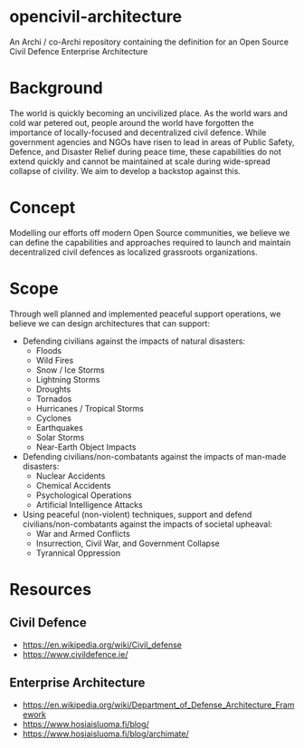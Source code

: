# opencivil-architecture
An Archi / co-Archi repository containing the definition for an Open Source Civil Defence Enterprise Architecture

# Background

The world is quickly becoming an uncivilized place. As the world wars and cold war petered out, people around the world have forgotten the importance of locally-focused and decentralized civil defence. While government agencies and NGOs have risen to lead in areas of Public Safety, Defence, and Disaster Relief during peace time, these capabilities do not extend quickly and cannot be maintained at scale during wide-spread collapse of civility. We aim to develop a backstop against this.

# Concept

Modelling our efforts off modern Open Source communities, we believe we can define the capabilities and approaches required to launch and maintain decentralized civil defences as localized grassroots organizations.

# Scope

Through well planned and implemented peaceful support operations, we believe we can design architectures that can support:

* Defending civilians against the impacts of natural disasters:
    * Floods
    * Wild Fires
    * Snow / Ice Storms
    * Lightning Storms
    * Droughts
    * Tornados
    * Hurricanes / Tropical Storms
    * Cyclones
    * Earthquakes
    * Solar Storms
    * Near-Earth Object Impacts
* Defending civilians/non-combatants against the impacts of man-made disasters:
    * Nuclear Accidents
    * Chemical Accidents
    * Psychological Operations
    * Artificial Intelligence Attacks
* Using peaceful (non-violent) techniques, support and defend civilians/non-combatants against the impacts of societal upheaval:
    * War and Armed Conflicts
    * Insurrection, Civil War, and Government Collapse
    * Tyrannical Oppression

# Resources

## Civil Defence

* https://en.wikipedia.org/wiki/Civil_defense
* https://www.civildefence.ie/

## Enterprise Architecture

* https://en.wikipedia.org/wiki/Department_of_Defense_Architecture_Framework
* https://www.hosiaisluoma.fi/blog/
* https://www.hosiaisluoma.fi/blog/archimate/
